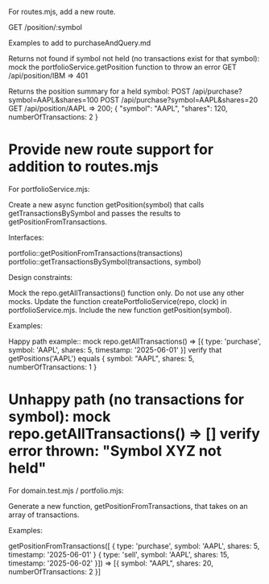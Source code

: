 For routes.mjs, add a new route.

GET /position/:symbol

Examples to add to purchaseAndQuery.md

Returns not found if symbol not held (no transactions exist for that symbol):
mock the portfolioService.getPosition function to throw an error
GET /api/position/IBM => 401

Returns the position summary for a held symbol:
POST /api/purchase?symbol=AAPL&shares=100
POST /api/purchase?symbol=AAPL&shares=20
GET /api/position/AAPL =>  200; { "symbol": "AAPL", "shares": 120, numberOfTransactions: 2 }

Provide new route support for addition to routes.mjs
==
For portfolioService.mjs:

Create a new async function getPosition(symbol) that calls getTransactionsBySymbol and passes the results to getPositionFromTransactions.

Interfaces:

portfolio::getPositionFromTransactions(transactions)
portfolio::getTransactionsBySymbol(transactions, symbol)

Design constraints:

Mock the repo.getAllTransactions() function only. Do not use any other mocks.
Update the function createPortfolioService(repo, clock) in portfolioService.mjs. Include the new function getPosition(symbol).

Examples:

Happy path example::
mock repo.getAllTransactions() => [{ type: 'purchase', symbol: 'AAPL', shares: 5, timestamp: '2025-06-01' }]
verify that getPositions('AAPL') equals { symbol: "AAPL", shares: 5, numberOfTransactions: 1 }

Unhappy path (no transactions for symbol):
mock repo.getAllTransactions() => []
verify error thrown: "Symbol XYZ not held"
===
For domain.test.mjs / portfolio.mjs:

Generate a new function, getPositionFromTransactions, that takes on an array of transactions.

Examples:

getPositionFromTransactions([
  { type: 'purchase', symbol: 'AAPL', shares: 5, timestamp: '2025-06-01' }
  { type: 'sell', symbol: 'AAPL', shares: 15, timestamp: '2025-06-02' }])
    => [{ symbol: "AAPL", shares: 20, numberOfTransactions: 2 }]

